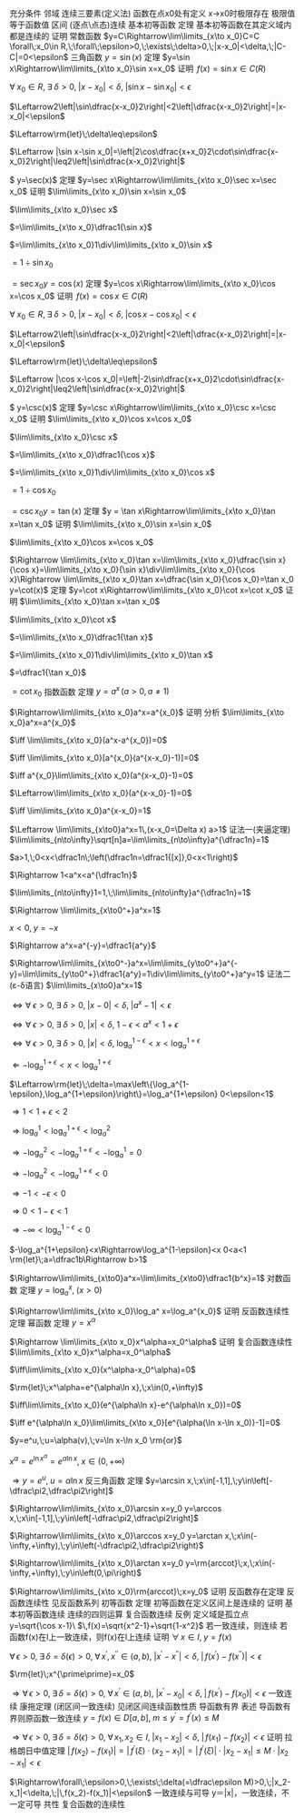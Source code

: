 充分条件
   邻域
      连续三要素(定义法)
         函数在点x0处有定义
         x→x0时极限存在
         极限值等于函数值
   区间
      (逐点\点态)连续
         基本初等函数
            定理
               基本初等函数在其定义域内都是连续的
            证明
               常数函数
$y=C\Rightarrow\lim\limits_{x\to x_0}C=C                   \forall\;x_0\in R,\;\forall\;\epsilon>0,\;\exists\;\delta>0,\;|x-x_0|<\delta,\;|C-C|=0<\epsilon$
               三角函数
$y=\sin(x)$
                     定理
$y=\sin x\Rightarrow\lim\limits_{x\to x_0}\sin x=x_0$
                     证明
$\,f(x)=\sin x\in C(R)$

$\forall\;x_0\in R,\;\exists\;\delta>0,\;|x-x_0|<\delta,\;|\sin x-\sin x_0|<\epsilon$

$\Leftarrow2\left|\sin\dfrac{x-x_0}2\right|<2\left|\dfrac{x-x_0}2\right|=|x-x_0|<\epsilon$

$\Leftarrow\rm{let}\;\delta\leq\epsilon$

$\Leftarrow |\sin x-\sin x_0|=\left|2\cos\dfrac{x+x_0}2\cdot\sin\dfrac{x-x_0}2\right|\leq2\left|\sin\dfrac{x-x_0}2\right|$

$                   y=\sec(x)$
                     定理
$y=\sec x\Rightarrow\lim\limits_{x\to x_0}\sec x=\sec x_0$
                     证明
$\lim\limits_{x\to x_0}\sin x=\sin x_0$

$\lim\limits_{x\to x_0}\sec x$

$=\lim\limits_{x\to x_0}\dfrac1{\sin x}$

$=\lim\limits_{x\to x_0}1\div\lim\limits_{x\to x_0}\sin x$

$=1\div\sin x_0$

$=\sec x_0                   y=\cos(x)$
                     定理
$y=\cos x\Rightarrow\lim\limits_{x\to x_0}\cos x=\cos x_0$
                     证明
$\,f(x)=\cos x\in C(R)$

$\forall\;x_0\in R,\;\exists\;\delta>0,\;|x-x_0|<\delta,\;|\cos x-\cos x_0|<\epsilon$

$\Leftarrow2\left|\sin\dfrac{x-x_0}2\right|<2\left|\dfrac{x-x_0}2\right|=|x-x_0|<\epsilon$

$\Leftarrow\rm{let}\;\delta\leq\epsilon$

$\Leftarrow |\cos x-\cos x_0|=\left|-2\sin\dfrac{x+x_0}2\cdot\sin\dfrac{x-x_0}2\right|\leq2\left|\sin\dfrac{x-x_0}2\right|$

$                   y=\csc(x)$
                     定理
$y=\csc x\Rightarrow\lim\limits_{x\to x_0}\csc x=\csc x_0$
                     证明
$\lim\limits_{x\to x_0}\cos x=\cos x_0$

$\lim\limits_{x\to x_0}\csc x$

$=\lim\limits_{x\to x_0}\dfrac1{\cos x}$

$=\lim\limits_{x\to x_0}1\div\lim\limits_{x\to x_0}\cos x$

$=1\div\cos x_0$

$=\csc x_0                   y = \tan(x)$
                     定理
$y = \tan x\Rightarrow\lim\limits_{x\to x_0}\tan x=\tan x_0$
                     证明
$\lim\limits_{x\to x_0}\sin x=\sin x_0$

$\lim\limits_{x\to x_0}\cos x=\cos x_0$

$\Rightarrow \lim\limits_{x\to x_0}\tan x=\lim\limits_{x\to x_0}\dfrac{\sin x}{\cos x}=\lim\limits_{x\to x_0}{\sin x}\div\lim\limits_{x\to x_0}{\cos x}\Rightarrow \lim\limits_{x\to x_0}\tan x=\dfrac{\sin x_0}{\cos x_0}=\tan x_0                   y=\cot(x)$
                     定理
$y=\cot x\Rightarrow\lim\limits_{x\to x_0}\cot x=\cot x_0$
                     证明
$\lim\limits_{x\to x_0}\tan x=\tan x_0$

$\lim\limits_{x\to x_0}\cot x$

$=\lim\limits_{x\to x_0}\dfrac1{\tan x}$

$=\lim\limits_{x\to x_0}1\div\lim\limits_{x\to x_0}\tan x$

$=\dfrac1{\tan x_0}$

$=\cot x_0$
               指数函数
                  定理
$y=a^x\,(a>0,a\neq1)$

$\Rightarrow\lim\limits_{x\to x_0}a^x=a^{x_0}$
                  证明
                     分析
$\lim\limits_{x\to x_0}a^x=a^{x_0}$

$\iff \lim\limits_{x\to x_0}(a^x-a^{x_0})=0$

$\iff \lim\limits_{x\to x_0}[a^{x_0}(a^{x-x_0}-1)]=0$

$\iff a^{x_0}\lim\limits_{x\to x_0}(a^{x-x_0}-1)=0$

$\Leftarrow\lim\limits_{x\to x_0}(a^{x-x_0}-1)=0$

$\iff \lim\limits_{x\to x_0}a^{x-x_0}=1$

$\Leftarrow \lim\limits_{x\to0}a^x=1\,(x-x_0=\Delta x)                      a>1$
                        证法一(夹逼定理)
$\lim\limits_{n\to\infty}\sqrt[n]a=\lim\limits_{n\to\infty}a^{\dfrac1n}=1$

$a>1,\;0<x<\dfrac1n\;\left(\dfrac1n=\dfrac1{[x]},0<x<1\right)$

$\Rightarrow 1<a^x<a^{\dfrac1n}$

$\lim\limits_{n\to\infty}1=1,\;\lim\limits_{n\to\infty}a^{\dfrac1n}=1$

$\Rightarrow \lim\limits_{x\to0^+}a^x=1$

$x<0,\;y=-x$

$\Rightarrow a^x=a^{-y}=\dfrac1{a^y}$

$\Rightarrow\lim\limits_{x\to0^-}a^x=\lim\limits_{y\to0^+}a^{-y}=\lim\limits_{y\to0^+}\dfrac1{a^y}=1\div\lim\limits_{y\to0^+}a^y=1$
                        证法二(ε-δ语言)
$\lim\limits_{x\to0}a^x=1$

$\iff\forall\;\epsilon>0,\;\exists\;\delta>0,\;|x-0|<\delta,\;|a^x-1|<\epsilon$

$\iff\forall\;\epsilon>0,\;\exists\;\delta>0,\;|x|<\delta,\;1-\epsilon<a^x<1+\epsilon$

$\iff\forall\;\epsilon>0,\;\exists\;\delta>0,\;|x|<\delta,\;\log_a^{1-\epsilon}<x<\log_a^{1+\epsilon}$

$\Leftarrow-\log_a^{1+\epsilon}<x<\log_a^{1+\epsilon}$

$\Leftarrow\rm{let}\;\delta=\max\left\{\log_a^{1-\epsilon},\log_a^{1+\epsilon}\right\}=\log_a^{1+\epsilon}                               0<\epsilon<1$

$\Rightarrow 1<1+\epsilon<2$

$\Rightarrow \log_a^{1}<\log_a^{1+\epsilon}<\log_a^2$

$\Rightarrow-\log_a^{2}<-\log_a^{1+\epsilon}<-\log_a^1=0$

$\Rightarrow-\log_a^{2}<-\log_a^{1+\epsilon}<0$

$\Rightarrow -1<-\epsilon<0$

$\Rightarrow 0<1-\epsilon<1$

$\Rightarrow-\infty<\log_a^{1-\epsilon}<0$

$-\log_a^{1+\epsilon}<x\Rightarrow\log_a^{1-\epsilon}<x                      0<a<1                         \rm{let}\;a=\dfrac1b\Rightarrow b>1$

$\Rightarrow\lim\limits_{x\to0}a^x=\lim\limits_{x\to0}\dfrac1{b^x}=1$
               对数函数
                  定理
$y=\log_a^ x,\;(x>0)$

$\Rightarrow\lim\limits_{x\to x_0}\log_a^ x=\log_a^{x_0}$
                  证明
                     反函数连续性定理
               幂函数
                  定理
$y=x^\alpha$

$\Rightarrow \lim\limits_{x\to x_0}x^\alpha=x_0^\alpha$
                  证明
                     复合函数连续性
$\lim\limits_{x\to x_0}x^\alpha=x_0^\alpha$

$\iff\lim\limits_{x\to x_0}(x^\alpha-x_0^\alpha)=0$

$\rm{let}\;x^\alpha=e^{\alpha\ln x},\;x\in(0,+\infty)$

$\iff\lim\limits_{x\to x_0}(e^{\alpha\ln x}-e^{\alpha\ln x_0})=0$

$\iff e^{\alpha\ln x_0}\lim\limits_{x\to x_0}[e^{\alpha(\ln x-\ln x_0)}-1]=0$

$y=e^u,\;u=\alpha(v),\;v=\ln x-\ln x_0                         \rm{or}$

$x^\alpha=e^{\ln x^\alpha}=e^{\alpha\ln x},\;x\in(0,+\infty)$

$\Rightarrow y=e^u,\;u=\alpha\ln x$
               反三角函数
                  定理
$y=\arcsin x,\;x\in[-1,1],\;y\in\left[-\dfrac\pi2,\dfrac\pi2\right]$

$\Rightarrow\lim\limits_{x\to x_0}\arcsin x=y_0                      y=\arccos x,\;x\in[-1,1],\;y\in\left[-\dfrac\pi2,\dfrac\pi2\right]$

$\Rightarrow\lim\limits_{x\to x_0}\arccos x=y_0                      y=\arctan x,\;x\in(-\infty,+\infty),\;y\in\left(-\dfrac\pi2,\dfrac\pi2\right)$

$\Rightarrow\lim\limits_{x\to x_0}\arctan x=y_0                      y=\rm{arccot}\;x,\;x\in(-\infty,+\infty),\;y\in\left(0,\pi\right)$

$\Rightarrow\lim\limits_{x\to x_0}\rm{arccot}\;x=y_0$
                  证明
                     反函数存在定理
         反函数连续性
            见反函数系列
         初等函数
            定理
               初等函数在定义区间上是连续的
            证明
               基本初等函数连续
               连续的四则运算
               复合函数连续
            反例
               定义域是孤立点 y=\sqrt{\cos x-1}\\
$\,f(x)=\sqrt{x^2-1}+\sqrt{1-x^2}$
         若一致连续，则连续
            若函数f(x)在I上一致连续，则f(x)在I上连续
            证明
$\forall\,x\in I,\;y=f(x)$

$\forall\,\epsilon>0,\;\exists\,\delta=\delta(\epsilon)>0,\;\forall\,x^\prime,x^{\prime\prime}\in(a,b),\;|x^\prime-x^{\prime\prime}|<\delta,\;|\,f(x^\prime)-f(x^{\prime\prime})|<\epsilon$

$\rm{let}\;x^{\prime\prime}=x_0$

$\Rightarrow\forall\,\epsilon>0,\;\exists\,\delta=\delta(\epsilon)>0,\;\forall\,x^\prime\in(a,b),\;|x^\prime-x_0|<\delta,\;|\,f(x^\prime)-f(x_0)|<\epsilon$
      一致连续
         康拖定理
(闭区间一致连续)
            见闭区间连续函数性质
         导函数有界
            表述
               导函数有界则原函数一致连续
$y=f(x)\in D[a,b],\;m\leq y^\prime=f^\prime(x)\leq M$

$\Rightarrow\forall\,\epsilon>0,\;\exists\,\delta=\delta(\epsilon)>0,\;\forall\,x_1,x_2\in I,\;|x_1-x_2|<\delta,\;|\,f(x_1)-f(x_2)|<\epsilon$
            证明
               拉格朗日中值定理
$|\,f(x_2)-f(x_1)|=|\,f^\prime(\xi)\cdot(x_2-x_1)|=|\,f^\prime(\xi)|\cdot|x_2-x_1|\leq M\cdot|x_2-x_1|<\epsilon$

$\Rightarrow\forall\;\epsilon>0,\;\exists\;\delta(=\dfrac\epsilon M)>0,\;|x_2-x_1|<\delta,\;|\,f(x_2)-f(x_1)|<\epsilon$
            一致连续与可导
               y＝|x|，一致连续，不一定可导
   共性
      复合函数的连续性
